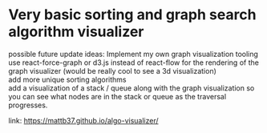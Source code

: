 # Very basic sorting and graph search algorithm visualizer

possible future update ideas: 
Implement my own graph visualization tooling
use react-force-graph or d3.js instead of react-flow for the rendering of the graph visualizer (would be really cool to see a 3d visualization)\
add more unique sorting algorithms\
add a visualization of a stack / queue along with the graph visualization so you can see what nodes are in the stack or queue as the traversal progresses.

link: https://mattb37.github.io/algo-visualizer/
